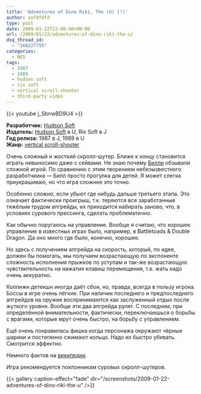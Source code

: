 ```yaml
---
title: 'Adventures of Dino Riki, The (U) [!]'
author: asfdfdfd
type: post
date: 2009-01-22T22:00:00+00:00
url: /2009/01/22/adventures-of-dino-riki-the-u/
dsq_thread_id:
  - "160227755"
categories:
  - NES
tags:
  - 1987
  - 1989
  - hudson soft
  - rix soft
  - vertical scroll-shooter
  - third-party video
---
```

{{< youtube j_SbnwBD9U4 >}}

**Разработчик:** [Hudson Soft](http://en.wikipedia.org/wiki/Hudson_Soft)  
**Издатель:** [Hudson Soft](http://en.wikipedia.org/wiki/Hudson_Soft) в U, Rix Soft в J  
**Год релиза:** 1987 в J, 1989 в U  
**Жанр:** [vertical scroll-shooter][1]

Очень сложный и жосткий скролл-шутер. Ближе к концу становится играть невыносимо даже с сейвами. Не знаю почему [Билли](/2009/01/19/adventures-of-bayou-billy-the-u/) обзывали сложной игрой. По сравнению с этим творением небезызвестного разработчкика — Билл просто прогулка для детей. Я может слегка приукрашиваю, но что игра сложнее это точно.

Особенно сложно, если убьют где нибудь дальше третьего этапа. Это означает фактически проигрыш, т.к. теряются все заработанные тяжёлым трудом апгрейды, их приходится набирать заново, что, в условиях сурового прессинга, сделать проблематично.

<!--more-->

Как обычно поругаюсь на управление. Вообще я считаю, что хорошее управление в известных играх было, например, в Battletoads & Double Dragon. Да оно много где было, конечно, хорошее.

Но здесь с получением апгрейда на скорость, который, по идее, должен бы помогать, мы получаем возрастающую по экспоненте сложность исполнения прыжков по уступам и так-же возрастающую чувствительность на нажатия клавиш перемещения, т.е. жать надо очень аккуратно.

Коллижн детекшн иногда даёт сбои, но, правда, всегда в пользу игрока. Боссы в игре очень лёгкие. При наличии последнего и предпоследнего апгрейдов на оружие воспринимаются как заслуженный отдых после жуткого уровня. Вообще эти два апгрейда рулят. С последним, при определённой внимательности, фактически, переключаешься о борьбы с врагами, которые мрут очень быстро, на борьбу с управлением.

Ещё очень понравилась фишка когда персонажа окружают чёрные шарики и постепенно сжимают кольцо. Надо их быстро убивать. Смотрится эффектно.

Немного фактов на [википедии](http://en.wikipedia.org/wiki/The_Adventures_of_Dino_Riki).

Игра рекомендуется поклонникам суровых скролл-шутеров.

{{< gallery caption-effect="fade" dir="/screenshots/2009-01-22-adventures-of-dino-riki-the-u" />}}

 [1]: http://ru.wikipedia.org/wiki/Shoot_%27em_up#Scrolling_shooters